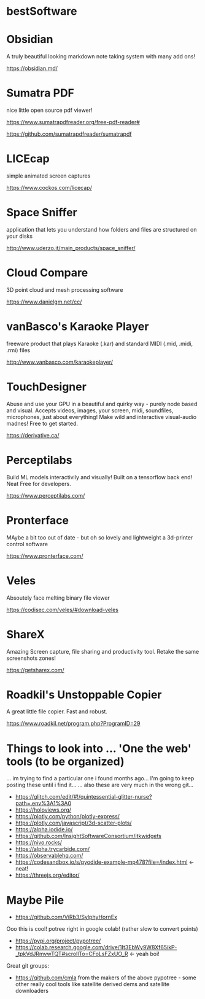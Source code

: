 # bestSoftware

# Obsidian 
A truly beautiful looking markdown note taking system with many add ons!

https://obsidian.md/

# Sumatra PDF
nice little open source pdf viewer!

https://www.sumatrapdfreader.org/free-pdf-reader#

https://github.com/sumatrapdfreader/sumatrapdf


# LICEcap
simple animated screen captures

https://www.cockos.com/licecap/

# Space Sniffer
application that lets you understand how folders and files are structured on your disks

http://www.uderzo.it/main_products/space_sniffer/

# Cloud Compare
3D point cloud and mesh processing software

https://www.danielgm.net/cc/

# vanBasco's Karaoke Player
freeware product that plays Karaoke (.kar) and standard MIDI (.mid, .midi, .rmi) files

http://www.vanbasco.com/karaokeplayer/

# TouchDesigner
Abuse and use your GPU in a beautiful and quirky way - purely node based and visual. Accepts videos, images, your screen, midi, soundfiles, microphones, just about everything! Make wild and interactive visual-audio madnes! Free to get started. 

https://derivative.ca/

# Perceptilabs 
Build ML models interactivily and visually! Built on a tensorflow back end! Neat
Free for developers. 

https://www.perceptilabs.com/

# Pronterface
MAybe a bit too out of date - but oh so lovely and lightweight a 3d-printer control software

https://www.pronterface.com/

# Veles
Absoutely face melting binary file viewer

https://codisec.com/veles/#download-veles

# ShareX
Amazing Screen capture, file sharing and productivity tool. Retake the same screenshots zones!

https://getsharex.com/

# Roadkil's Unstoppable Copier
A great little file copier. Fast and robust. 

https://www.roadkil.net/program.php?ProgramID=29

# Things to look into ... 'One the web' tools (to be organized)
... im trying to find a particular one i found months ago... I'm going to keep posting these until i find it...
... also these are very much in the wrong git... 
- https://glitch.com/edit/#!/quintessential-glitter-nurse?path=.env%3A1%3A0
- https://holoviews.org/
- https://plotly.com/python/plotly-express/
- https://plotly.com/javascript/3d-scatter-plots/
- https://alpha.iodide.io/
- https://github.com/InsightSoftwareConsortium/itkwidgets
- https://nivo.rocks/
- https://alpha.trycarbide.com/
- https://observablehq.com/
- https://codesandbox.io/s/pyodide-example-mp478?file=/index.html <- neat!
- https://threejs.org/editor/

# Maybe Pile
 - https://github.com/ViRb3/SylphyHornEx

Ooo this is cool! potree right in google colab! (rather slow to convert points)
- https://pypi.org/project/pypotree/
- https://colab.research.google.com/drive/1It3EbWy9W8Xf65ikP-_tpkVdJRmvwTQT#scrollTo=CFoLsFZxUO_R <- yeah boi!

Great git groups:
- https://github.com/cmla from the makers of the above pypotree - some other really cool tools like satellite derived dems and satellite downloaders 
